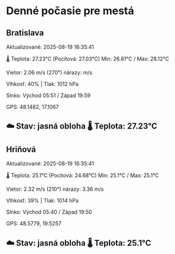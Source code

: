﻿# Denné počasie pre mestá

## Bratislava
Aktualizované: 2025-08-19 16:35:41

🌡️ Teplota: 27.23°C 
(Pocitová: 27.03°C)
Min: 26.81°C / Max: 28.12°C

Vietor: 2.06 m/s    (270°) 
nárazy:  m/s

Vlhkosť: 40% | Tlak: 1012 hPa

Slnko: Východ 05:51 / Západ 19:59

GPS: 48.1482, 17.1067

☁️ Stav: jasná obloha        🌡️ Teplota: 27.23°C
---

## Hriňová
Aktualizované: 2025-08-19 16:35:41

🌡️ Teplota: 25.1°C 
(Pocitová: 24.68°C)
Min: 25.1°C / Max: 25.1°C

Vietor: 2.32 m/s (210°)
nárazy: 3.36 m/s

Vlhkosť: 39% | Tlak: 1014 hPa

Slnko: Východ 05:40 / Západ 19:50

GPS: 48.5779, 19.5257

☁️ Stav: jasná obloha        🌡️ Teplota: 25.1°C
---
